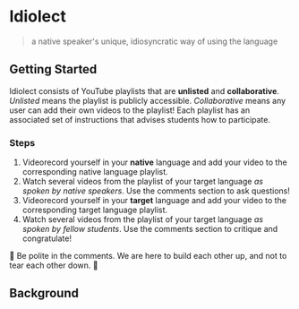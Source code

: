 # Idiolect
> a native speaker's unique, idiosyncratic way of using the language

## Getting Started
Idiolect consists of YouTube playlists that are __unlisted__ and __collaborative__. *Unlisted* means the playlist is publicly accessible. *Collaborative* means any 
user can add their own videos to the playlist! Each playlist has an associated set of instructions that advises students how to participate. 

### Steps
1. Videorecord yourself in your __native__ language and add your video to the corresponding native language playlist.
2. Watch several videos from the playlist of your target language *as spoken by native speakers*. Use the comments section to ask questions!
3. Videorecord yourself in your __target__ language and add your video to the corresponding target language playlist.
4. Watch several videos from the playlist of your target language *as spoken by fellow students*. Use the comments section to critique and congratulate!

💪 Be polite in the comments. We are here to build each other up, and not to tear each other down. 🙌

## Background
